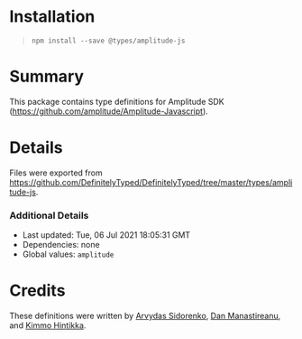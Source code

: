 # Installation
> `npm install --save @types/amplitude-js`

# Summary
This package contains type definitions for Amplitude SDK (https://github.com/amplitude/Amplitude-Javascript).

# Details
Files were exported from https://github.com/DefinitelyTyped/DefinitelyTyped/tree/master/types/amplitude-js.

### Additional Details
 * Last updated: Tue, 06 Jul 2021 18:05:31 GMT
 * Dependencies: none
 * Global values: `amplitude`

# Credits
These definitions were written by [Arvydas Sidorenko](https://github.com/Asido), [Dan Manastireanu](https://github.com/danmana), and [Kimmo Hintikka](https://github.com/HintikkaKimmo).

